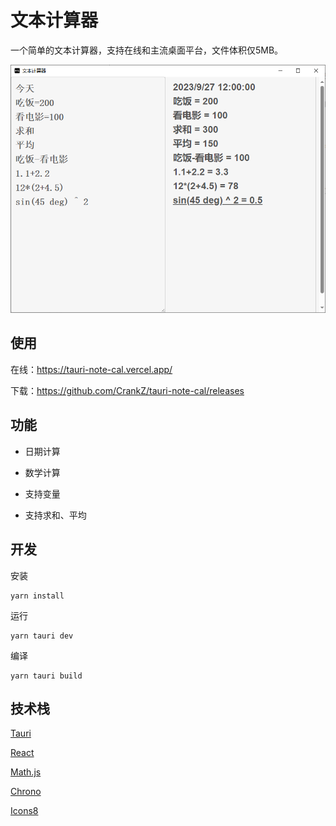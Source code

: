 # 文本计算器

一个简单的文本计算器，支持在线和主流桌面平台，文件体积仅5MB。

![image-20230927175441422](README.assets/image-20230927175441422.png)

## 使用

在线：https://tauri-note-cal.vercel.app/

下载：https://github.com/CrankZ/tauri-note-cal/releases

## 功能

- 日期计算

- 数学计算

- 支持变量

- 支持求和、平均

## 开发

安装

```
yarn install
```

运行

```
yarn tauri dev
```

编译

```
yarn tauri build
```

## 技术栈

[Tauri](https://github.com/tauri-apps/tauri)

[React](https://github.com/facebook/react)

[Math.js](https://github.com/josdejong/mathjs)

[Chrono](https://github.com/wanasit/chrono)

[Icons8](https://icons8.com/)